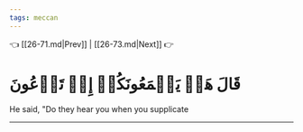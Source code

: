 ```yaml
---
tags: meccan
---
```


👈 [[26-71.md|Prev]] | [[26-73.md|Next]] 👉

# قَالَ هَلۡ يَسۡمَعُونَكُمۡ إِذۡ تَدۡعُونَ

He said, "Do they hear you when you supplicate

---

